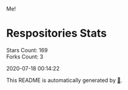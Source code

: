 Me!

# Respositories Stats
Stars Count: 169  
Forks Count: 3

2020-07-18 00:14:22  

This README is automatically generated by [🐰](https://github.com/rnitta/rnitta).
